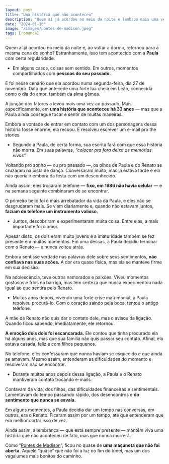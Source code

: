 ```yaml
---
layout: post
title: "Uma história que não aconteceu"
description: "Quem aí já acordou no meio da noite e lembrou mais uma vez ao passado. Em  uma história que aconteceu"
date: "2024-01-10"
image: "/images/pontes-de-madison.jpeg"
tags: [romance]
---
```


Quem aí já acordou no meio da noite e, ao voltar a dormir, retornou para a mesma cena do sonho? Estranhamente, isso tem acontecido com a  **Paula**  com certa regularidade.

-   Em alguns casos, coisas sem sentido. Em outros, momentos compartilhados com **pessoas do seu passado.**
    

E foi nesse cenário que ela acordou numa segunda-feira, dia 27 de novembro. Data que antecede uma forte lua cheia em Leão, conhecida como o dia do amor, também da alma gêmea.

A junção dos fatores a levou mais uma vez ao passado. Mais especificamente, em  **uma história que aconteceu há 33 anos**  — mas que a Paula ainda consegue tocar e sentir de muitas maneiras.

Embora a vontade de entrar em contato com um dos personagens dessa história fosse enorme, ela recuou. E resolveu escrever um e-mail pro the stories.

-   Segundo a Paula, de certa forma, sua escrita fará com que essa história não morra. Em suas palavras,  _“colocar pra fora deixa as memórias vivas”._
    

Voltando pro sonho — ou pro passado —, os olhos de Paula e do Renato se cruzaram na pista de dança. Conversaram muito, mas já estava tarde e ela não queria ir embora da festa com um desconhecido.

Ainda assim, eles trocaram telefone —  **fixo, em 1986 não havia celular**  — e na semana seguinte combinaram de se encontrar.

O primeiro beijo foi o mais arrebatador da vida da Paula, e eles não se desgrudaram mais. Se viam diariamente e, quando não estavam juntos,  **faziam do telefone um instrumento valioso.**

-   Juntos, descobriram e experimentaram muita coisa. Entre elas, a mais importante foi o amor.
    

Apesar disso, os dois eram muito jovens e a imaturidade também se fez presente em muitos momentos. Em uma dessas, a Paula decidiu terminar com o Renato — e nunca voltou atrás.

Embora sentisse verdade nas palavras dele sobre seus sentimentos,  **não confiava nas suas ações.** A dor era quase física, mas ela se manteve firme em sua decisão.

Na adolescência, teve outros namorados e paixões. Viveu momentos gostosos e frios na barriga, mas tem certeza que nunca experimentou nada igual ao que sentira pelo Renato.

-   Muitos anos depois, vivendo uma forte crise matrimonial, a Paula resolveu procurá-lo. Com o coração saindo pela boca, tentou o antigo telefone.
    

A mãe de Renato não quis dar o contato dele, mas o avisou da ligação. Quando ficou sabendo, imediatamente, ele retornou.

**A emoção dois dois foi escancarada.** Ele contou que tinha procurado ela há alguns anos, mas que sua família não quis passar seu contato. Afinal, ela estava casada, feliz e com filhos pequenos.

No telefone, eles confessaram que nunca haviam se esquecido e que ainda se amavam. Mesmo assim, entenderam as dificuldades do momento e resolveram não se encontrar.

-   Durante muitos anos depois dessa ligação, a Paula e o Renato mantiveram contato trocando e-mails.
    

Contavam da vida, dos filhos, das dificuldades financeiras e sentimentais. Lamentavam do tempo passando rápido, dos desencontros e  **do sentimento que nunca se esvaía.**

Em alguns momentos, a Paula decidia dar um tempo nas conversas, em outros, era o Renato. Ficaram assim por um tempo, até que entenderam que era melhor cortar isso de vez.

Ainda assim, a lembrança — que está sempre presente — mantém viva uma história que não aconteceu de fato, mas que nunca morrerá.

Como “[Pontes de Madison](/as-pontes-de-madison-filme-1995)”, ficou no quase de  **uma maçaneta que não foi aberta.**  Aquele “quase” que não foi a luz no fim do túnel, mas um dos vagalumes mais bonitos do caminho.
